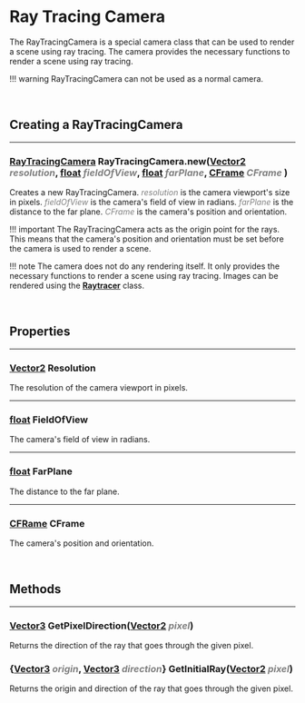 <style>
    arg {
        color: grey;
        font-style: italic;
    }
</style>

# Ray Tracing Camera

The RayTracingCamera is a special camera class that can be used to render a scene using ray tracing. The camera provides the necessary functions to render a scene using ray tracing.

!!! warning
    RayTracingCamera can not be used as a normal camera.

<br>

## Creating a RayTracingCamera
---
### [RayTracingCamera](./ray-tracing-camera.md) RayTracingCamera.new([Vector2](https://create.roblox.com/docs/reference/engine/datatypes/Vector2) <arg>resolution</arg>, [float](https://developer.roblox.com/en-us/articles/Numbers) <arg>fieldOfView</arg>, [float](https://developer.roblox.com/en-us/articles/Numbers) <arg>farPlane</arg>, [CFrame](https://create.roblox.com/docs/reference/engine/datatypes/CFrame) <arg>CFrame</arg> )

Creates a new RayTracingCamera. <arg>resolution</arg> is the camera viewport's size in pixels. <arg>fieldOfView</arg> is the camera's field of view in radians. <arg>farPlane</arg> is the distance to the far plane. <arg>CFrame</arg> is the camera's position and orientation.

!!! important
    The RayTracingCamera acts as the origin point for the rays. This means that the camera's position and orientation must be set before the camera is used to render a scene.

!!! note
    The camera does not do any rendering itself. It only provides the necessary functions to render a scene using ray tracing. Images can be rendered using the **[Raytracer](./ray-tracer.md)** class.

<br>

## Properties
---

### [Vector2](https://create.roblox.com/docs/reference/engine/datatypes/Vector2) Resolution
The resolution of the camera viewport in pixels.

---

### [float](https://developer.roblox.com/en-us/articles/Numbers) FieldOfView
The camera's field of view in radians.

---

### [float](https://developer.roblox.com/en-us/articles/Numbers) FarPlane
The distance to the far plane.

---

### [CFRame](https://create.roblox.com/docs/reference/engine/datatypes/CFrame) CFrame
The camera's position and orientation.

<br>

## Methods
---

### [Vector3](https://create.roblox.com/docs/reference/engine/datatypes/Vector3) GetPixelDirection([Vector2](https://create.roblox.com/docs/reference/engine/datatypes/Vector2) <arg>pixel</arg>)
Returns the direction of the ray that goes through the given pixel.

### {[Vector3](https://create.roblox.com/docs/reference/engine/datatypes/Vector3) <arg>origin</arg>, [Vector3](https://create.roblox.com/docs/reference/engine/datatypes/Vector3) <arg>direction</arg>} GetInitialRay([Vector2](https://create.roblox.com/docs/reference/engine/datatypes/Vector2) <arg>pixel</arg>)
Returns the origin and direction of the ray that goes through the given pixel.